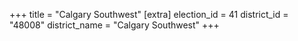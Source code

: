 +++
title = "Calgary Southwest"
[extra]
election_id = 41
district_id = "48008"
district_name = "Calgary Southwest"
+++
